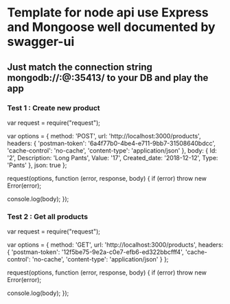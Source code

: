 
# Template for node api use Express and Mongoose well documented by swagger-ui

## Just match the connection string mongodb://<user>:<password>@<db-url>:35413/<db-name> to your DB and play the app

### Test 1 : Create new product

var request = require("request");

var options = { method: 'POST',
  url: 'http://localhost:3000/products',
  headers: 
   { 'postman-token': '6a4f77b0-4be4-e711-9bb7-31508640bdcc',
     'cache-control': 'no-cache',
     'content-type': 'application/json' },
  body: 
   { Id: '2',
     Description: 'Long Pants',
     Value: '17',
     Created_date: '2018-12-12',
     Type: 'Pants' },
  json: true };

request(options, function (error, response, body) {
  if (error) throw new Error(error);

  console.log(body);
});

### Test 2 : Get all products

var request = require("request");

var options = { method: 'GET',
  url: 'http://localhost:3000/products',
  headers: 
   { 'postman-token': '12f5be75-9e2a-c0e7-efb6-ed322bbcfff4',
     'cache-control': 'no-cache',
     'content-type': 'application/json' } };

request(options, function (error, response, body) {
  if (error) throw new Error(error);

  console.log(body);
});
